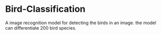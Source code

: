 # Bird-Classification
 A image recognition model for detecting the birds in an image. the model can differentiate 200 bird species.
